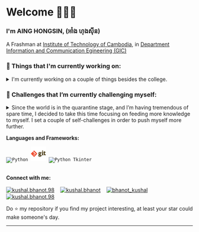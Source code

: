 # Welcome 🙋🏻‍♂️

### I'm AING HONGSIN, (អាំង ហុងស៊ីន)

A Frashman at <a href="http://www.itc.edu.kh/en/">Institute of Technology of Cambodia</a>,  in <a href="https://gic.itc.edu.kh">Department Information and Communication Egineering (GIC)</a>

<h3>💼 Things that I'm currently working on:</h3>
<details>
  <summary>I'm currently working on a couple of things besides the college. </summary>
  <ul>
    <br>
    <li> Learning editing photos by using Adobe Lighroom, as well as drawing some vectors in Adobe Illustrator.</li>
    <li> Looking forward to take a Web Development Course in future besides school curriculum.</li>
    <li> AInquiring more about UX/UI.</li>
    <li> 🔜</li>
  </ul>
</details>

### 🌱 Challenges that I’m currently challenging myself:
<details>
  <summary> Since the world is in the quarantine stage, and I’m having tremendous of spare time, I decided to take this time focusing on feeding more knowledge to myself. I set a couple of self-challenges in order to push myself more further. </summary>
  <ul>
    <br>
    <li> Learn to code 3-4 hours a day with no distraction ( One or two day off a week. )</li>
    <li> Avoid over using social media</li>
    <li> Read more books</li>
    <li> Adopting the minimalism life style</li>
    <li> 🔜</li>
  </ul>
</details>



**Languages and Frameworks:**
<p align="left">
  <code><img src="https://res.cloudinary.com/practicaldev/image/fetch/s--ikx9Rm55--/c_limit%2Cf_auto%2Cfl_progressive%2Cq_auto%2Cw_880/https://thepracticaldev.s3.amazonaws.com/i/vlw06nl7olvor7e8fvn0.png" alt="Python" width="40" height="40" /></code>&nbsp;
  <code><img src="https://raw.githubusercontent.com/github/explore/80688e429a7d4ef2fca1e82350fe8e3517d3494d/topics/git/git.png" alt="git" width="40" height="40" /></code>&nbsp;
  <code><img src="https://i.morioh.com/2020/04/23/49d98b5f5e3b.jpg" alt="Python Tkinter" width="60" height="40" />
</code>&nbsp;
</p>

**Connect with me:**
<p align="left">
   <a href="https://web.facebook.com/HonG.XiNN/" target="blank"><img align="center" src="https://cdn.jsdelivr.net/npm/simple-icons@3.0.1/icons/facebook.svg" alt="kushal.bhanot.98" height="40" width="40" /></a> &nbsp;&nbsp;
  <a href="https://www.instagram.com/aing_hongxinn/" target="blank"><img align="center" src="https://cdn.jsdelivr.net/npm/simple-icons@3.0.1/icons/instagram.svg" alt="kushal.bhanot" height="40" width="40" /></a> &nbsp;&nbsp;
  <a href="https://twitter.com/AingSin" target="blank"><img align="center" src="https://cdn.jsdelivr.net/npm/simple-icons@3.0.1/icons/twitter.svg" alt="bhanot_kushal" height="40" width="40" /></a> &nbsp;&nbsp;
  <a href="https://www.spotify.com/us/account/overview/" target="blank"><img align="center" src="https://cdn.jsdelivr.net/npm/simple-icons@3.0.1/icons/spotify.svg" alt="kushal.bhanot.98" height="40" width="40" /></a>
  &nbsp;&nbsp;
  


Do ⭐ my repository if you find my project interesting, at least your star could make someone's day.

---

